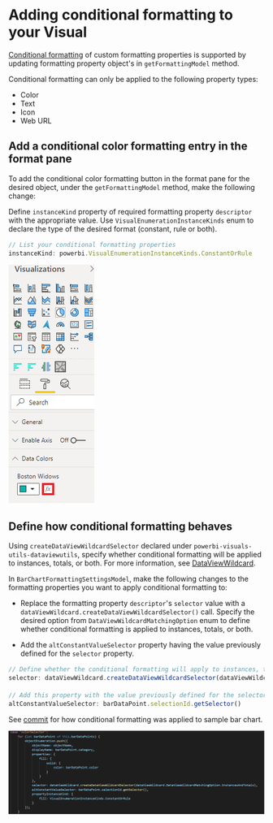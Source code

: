 # Adding conditional formatting to your Visual 
[Conditional formatting](https://docs.microsoft.com/en-us/power-bi/visuals/service-tips-and-tricks-for-color-formatting#conditional-formatting-for-visualizations) of custom formatting properties is supported by updating formatting property object's in `getFormattingModel` method.

Conditional formatting can only be applied to the following property types:
* Color
* Text
* Icon
* Web URL

## Add a conditional color formatting entry in the format pane
To add the conditional color formatting button in the format pane for the desired object, under the `getFormattingModel` method, make the following change:

Define `instanceKind` property of required formatting property `descriptor` with the appropriate value.
Use `VisualEnumerationInstanceKinds` enum to declare the type of the desired format (constant, rule or both). 

```typescript
// List your conditional formatting properties
instanceKind: powerbi.VisualEnumerationInstanceKinds.ConstantOrRule
```
![](images/ConditionalFormattingEntry.png)

## Define how conditional formatting behaves
Using `createDataViewWildcardSelector` declared under `powerbi-visuals-utils-dataviewutils`, specify whether conditional formatting will be applied to instances, totals, or both. For more information, see [DataViewWildcard](https://docs.microsoft.com/en-us/power-bi/developer/visuals/utils-dataview#dataviewwildcard).

In `BarChartFormattingSettingsModel`, make the following changes to the formatting properties you want to apply conditional formatting to:

* Replace the formatting property `descriptor`'s `selector` value with a `dataViewWildcard.createDataViewWildcardSelector()` call. Specify the desired option from `DataViewWildcardMatchingOption` enum to define whether conditional formatting is applied to instances, totals, or both.

* Add the `altConstantValueSelector` property having the value previously defined for the `selector` property.

```typescript
// Define whether the conditional formatting will apply to instances, totals, or both
selector: dataViewWildcard.createDataViewWildcardSelector(dataViewWildcard.DataViewWildcardMatchingOption.InstancesAndTotals),

// Add this property with the value previously defined for the selector property
altConstantValueSelector: barDataPoint.selectionId.getSelector()
```
See [commit](https://github.com/Microsoft/PowerBI-visuals-sampleBarChart) for how conditional formatting was applied to sample bar chart.

![](images/CondFormatSupport.png)